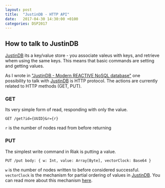 ```yaml
---
layout: post
title:  "JustinDB - HTTP API"
date:   2017-04-30 14:30:00 +0100
categories: DSP2017
---
```


## How to talk to JustinDB
[JustinDB][justindb] its a key/value store - you associate valeus with keys, and retrieve whem using the same keys. This means that basic commands are setting and getting values.

As I wrote in ["JustinDB - Modern REACTIVE NoSQL database"][justindb-reactive-database] one possibility to talk with [JustinDB][justindb] is HTTP protocol. The actions are currently related to HTTP methods (GET, PUT).


### **GET**

Its very simple form of read, responding with only the value.

```
GET /get?id={UUID}&r={r}
```

`r` is the number of nodes read from before returning

### **PUT**

The simplest write command in Riak is putting a value.

```
PUT /put body: { w: Int, value: Array[Byte], vectorClock: Base64 }
```
`w` is the number of nodes written to before considered successful.
`vectorClock` is the mechanism for partial ordering of values in [JustinDB][justindb]. You can read more about this mechanism [here][justindb-vector-clock].

[justindb]: https://github.com/speedcom/JustinDB
[justindb-reactive-database]: http://speedcom.github.io/dsp2017/2017/03/14/justindb-modern-reactive-nosql-database.html
[justindb-vector-clock]: http://speedcom.github.io/dsp2017/2017/04/21/justindb-data-versioning.html